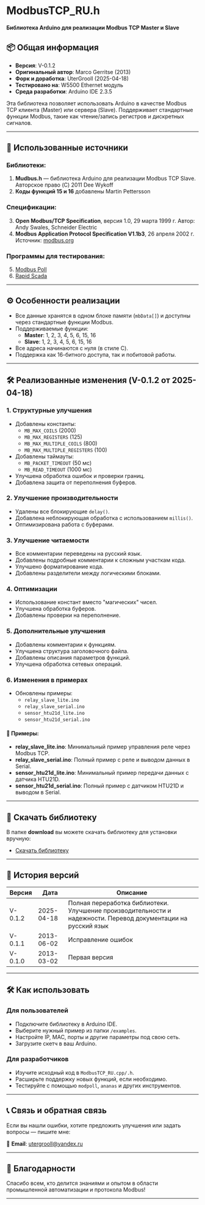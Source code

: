 # ModbusTCP_RU.h  
**Библиотека Arduino для реализации Modbus TCP Master и Slave**

## 📦 Общая информация
- **Версия**: V-0.1.2  
- **Оригинальный автор**: Marco Gerritse (2013)  
- **Форк и доработка**: UterGrooll (2025-04-18)  
- **Тестировано на**: W5500 Ethernet модуль  
- **Среда разработки**: Arduino IDE 2.3.5  

Эта библиотека позволяет использовать Arduino в качестве Modbus TCP клиента (Master) или сервера (Slave). Поддерживает стандартные функции Modbus, такие как чтение/запись регистров и дискретных сигналов.

---

## 🔧 Использованные источники

### Библиотеки:
1. **Mudbus.h** — библиотека Arduino для реализации Modbus TCP Slave. Авторское право (C) 2011 Dee Wykoff  
2. **Коды функций 15 и 16** добавлены Martin Pettersson  

### Спецификации:
3. **Open Modbus/TCP Specification**, версия 1.0, 29 марта 1999 г. Автор: Andy Swales, Schneider Electric  
4. **Modbus Application Protocol Specification V1.1b3**, 26 апреля 2002 г. Источник: [modbus.org](http://www.modbus.org)

### Программы для тестирования:
5. [Modbus Poll](https://www.modbustools.com/download.html)  
6. [Rapid Scada](https://rapidscada.ru/)  

---

## ⚙️ Особенности реализации

- Все данные хранятся в одном блоке памяти (`mbData[]`) и доступны через стандартные функции Modbus.
- Поддерживаемые функции:
  - **Master**: 1, 2, 3, 4, 5, 6, 15, 16  
  - **Slave**: 1, 2, 3, 4, 5, 6, 15, 16  
- Все адреса начинаются с нуля (в стиле C).
- Поддержка как 16-битного доступа, так и побитовой работы.

---

## 🛠 Реализованные изменения (V-0.1.2 от 2025-04-18)

### 1. **Структурные улучшения**
- Добавлены константы:
  - `MB_MAX_COILS` (2000)
  - `MB_MAX_REGISTERS` (125)
  - `MB_MAX_MULTIPLE_COILS` (800)
  - `MB_MAX_MULTIPLE_REGISTERS` (100)
- Добавлены таймауты:
  - `MB_PACKET_TIMEOUT` (50 мс)
  - `MB_READ_TIMEOUT` (1000 мс)
- Улучшена обработка ошибок и проверки границ.
- Добавлена защита от переполнения буферов.

### 2. **Улучшение производительности**
- Удалены все блокирующие `delay()`.
- Добавлена неблокирующая обработка с использованием `millis()`.
- Оптимизирована работа с буферами.

### 3. **Улучшение читаемости**
- Все комментарии переведены на русский язык.
- Добавлены подробные комментарии к сложным участкам кода.
- Улучшено форматирование кода.
- Добавлены разделители между логическими блоками.

### 4. **Оптимизации**
- Использование констант вместо "магических" чисел.
- Улучшена обработка буферов.
- Добавлены проверки на переполнение.

### 5. **Дополнительные улучшения**
- Добавлены комментарии к функциям.
- Улучшена структура заголовочного файла.
- Добавлены описания параметров функций.
- Улучшена обработка сетевых операций.

### 6. **Изменения в примерах**
- Обновлены примеры:
  - `relay_slave_lite.ino`
  - `relay_slave_serial.ino`
  - `sensor_htu21d_lite.ino`
  - `sensor_htu21d_serial.ino`

#### 📝 Примеры:
- **relay_slave_lite.ino**: Минимальный пример управления реле через Modbus TCP.
- **relay_slave_serial.ino**: Полный пример с реле и выводом данных в Serial.
- **sensor_htu21d_lite.ino**: Минимальный пример передачи данных с датчика HTU21D.
- **sensor_htu21d_serial.ino**: Полный пример с датчиком HTU21D и выводом в Serial.

---

## 📁 Скачать библиотеку

В папке **download** вы можете скачать библиотеку для установки вручную:

- [Скачать библиотеку](download/ModbusTCP_RU.zip)

---

## 📅 История версий

| Версия     | Дата         | Описание |
|-----------|--------------|----------|
| V-0.1.2   | 2025-04-18   | Полная переработка библиотеки. Улучшение производительности и надежности. Перевод документации на русский язык |
| V-0.1.1   | 2013-06-02   | Исправление ошибок |
| V-0.1.0   | 2013-03-02   | Первая версия |

---

## 🛠 Как использовать

### Для пользователей
- Подключите библиотеку в Arduino IDE.
- Выберите нужный пример из папки `/examples`.
- Настройте IP, MAC, порты и другие параметры под свою сеть.
- Загрузите скетч в ваш Arduino.

### Для разработчиков
- Изучите исходный код в `ModbusTCP_RU.cpp/.h`.
- Расширьте поддержку новых функций, если необходимо.
- Тестируйте с помощью `modpoll`, `ananas` и других инструментов.

---

## 📞 Связь и обратная связь

Если вы нашли ошибки, хотите предложить улучшения или задать вопросы — пишите мне:

📧 **Email**: [utergrooll@yandex.ru](mailto:utergrooll@yandex.ru)

---

## 🌟 Благодарности

Спасибо всем, кто делится знаниями и опытом в области промышленной автоматизации и протокола Modbus!

---